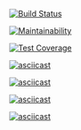 [![Build Status](https://travis-ci.org/atranarta/project-lvl1-s412.svg?branch=master)](https://travis-ci.org/atranarta/project-lvl1-s412)

[![Maintainability](https://api.codeclimate.com/v1/badges/b31a6f9b94cfad8c4bd8/maintainability)](https://codeclimate.com/github/atranarta/project-lvl1-s412/maintainability)

[![Test Coverage](https://api.codeclimate.com/v1/badges/b31a6f9b94cfad8c4bd8/test_coverage)](https://codeclimate.com/github/atranarta/project-lvl1-s412/test_coverage)

[![asciicast](https://asciinema.org/a/Pu62h2Edt6HOsZz7wSZ5wjKLb.svg)](https://asciinema.org/a/Pu62h2Edt6HOsZz7wSZ5wjKLb)

[![asciicast](https://asciinema.org/a/TisjdHbBN4g00rlAPDDnF2wjs.svg)](https://asciinema.org/a/TisjdHbBN4g00rlAPDDnF2wjs)

[![asciicast](https://asciinema.org/a/dBHJdCiT8z2Va86Ddv5wUhzdV.svg)](https://asciinema.org/a/dBHJdCiT8z2Va86Ddv5wUhzdV)

[![asciicast](https://asciinema.org/a/lVwQsHUlj5E07XmY5iJFyyKf0.svg)](https://asciinema.org/a/lVwQsHUlj5E07XmY5iJFyyKf0)